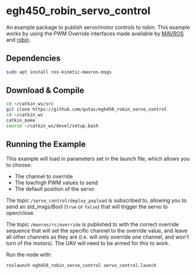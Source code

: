 # egh450_robin_servo_control
An example package to publish servo/motor controls to robin. This example works by using the PWM Override interfaces made available by [MAVROS](http://wiki.ros.org/mavros#mavros.2BAC8-Plugins.rc_io) and [robin](https://github.com/qutas/robin/blob/master/documents/INTERFACING.md).

## Dependencies
```sh
sudo apt install ros-kinetic-mavros-msgs
```

## Download & Compile
```sh
cd ~/catkin_ws/src
git clone https://github.com/qutas/egh450_robin_servo_control
cd ~/catkin_ws
catkin_make
source ~/catkin_ws/devel/setup.bash
```

## Running the Example
This example will load in parameters set in the launch file, which allows you to choose:
- The channel to override
- The low/high PWM values to send
- The default position of the servo

The topic `/servo_control/deploy_payload` is subscribed to, allowing you to send an std_msgs/Bool (`true` or `false`) that will trigger the servo to open/close.

The topic `/mavros/rc/override` is published to with the correct override sequence that will set the specific channel to the override value, and leave all other channels as they are (i.e. will only override one channel, and won't turn of the motors). The UAV will need to be armed for this to work.

Run the node with:
```sh
roslaunch egh450_robin_servo_control servo_control.launch
```
